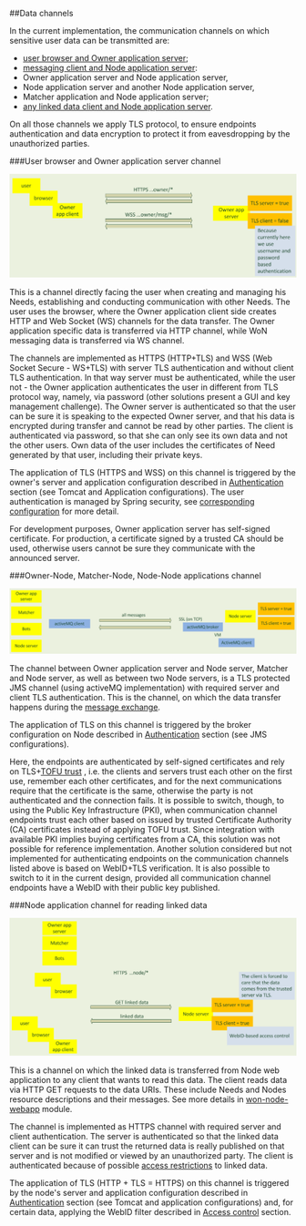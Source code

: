 ##Data channels

In the current implementation, the communication channels on which sensitive user data can be transmitted are: 
  * [user browser and Owner application server](#user-browser-and-owner-application-server-channel);
  * [messaging client and Node application server](#owner-node-matcher-node-node-node-applications-channel):
   * Owner application server and Node application server,
   * Node application server and another Node application server, 
   * Matcher application and Node application server;
  * [any linked data client and Node application server](#node-application-channel-for-reading-linked-data). 
  
On all those channels we apply TLS protocol, to ensure endpoints authentication and data encryption to 
protect it from eavesdropping by the unauthorized parties. 


###User browser and Owner application server channel


<img src="tls-channels-owner-owner.PNG" width="600"/>

This is a channel directly facing the user when creating and managing his Needs, establishing and conducting 
communication with other Needs. The user uses the browser, where the Owner application client side creates HTTP and 
Web Socket (WS) channels for the data transfer. The Owner application specific data is transferred via HTTP channel, 
while WoN messaging data is transferred via WS channel.
  
The channels are implemented as HTTPS (HTTP+TLS) and WSS (Web Socket Secure - WS+TLS) with server 
TLS authentication and without client TLS authentication. In that way server must be authenticated, while the user 
not - the Owner application authenticates the user in  different from TLS protocol way, namely, via password (other 
solutions present a GUI and key management challenge). The Owner server is authenticated so that the user can be sure it
is speaking to the expected Owner server, and that his data is encrypted during transfer and cannot be read by other 
parties. The client is authenticated via password, so that she can only see its own data and not the other users.
Own data of the user includes the certificates of Need generated by that user, including their private keys.

The application of TLS (HTTPS and WSS) on this channel is triggered by the 
owner's server and application configuration described in [Authentication](authentication.md) section (see Tomcat 
and Application configurations). The user authentication is managed by Spring security, see 
[corresponding configuration](../../won-owner-webapp/src/main/resources/spring/owner-security.xml) for more detail.

For development purposes, Owner application server has self-signed certificate. For production, a certificate signed 
by a trusted CA should be used, otherwise users cannot be sure they communicate with the announced server.
 
###Owner-Node, Matcher-Node, Node-Node applications channel


<img src="tls-channels-jms-node.PNG" width="600"/>
 
The channel between Owner application server and Node server, Matcher and Node server, as well 
as between two Node servers, is a TLS protected JMS channel (using activeMQ implementation) with required server and 
client TLS authentication. This is the channel, on which the data transfer happens during the 
[message exchange](message-signatures.md). 


The application of TLS on this channel is triggered by the broker configuration on Node described in 
[Authentication](authentication.md) section (see JMS configurations).

Here, the endpoints are authenticated by self-signed certificates and rely on 
TLS+[TOFU trust](../src/main/java/won/cryptography/ssl/TOFUStrategy.java) 
, i.e. the clients and servers trust each other on the first use, 
remember each other certificates, and for the next communications require that the certificate is the same, otherwise
the party is not authenticated and the connection fails. It is possible to switch, though, to using the Public Key 
Infrastructure (PKI), when communication channel endpoints trust each other based on issued by trusted Certificate 
Authority (CA) certificates instead of applying TOFU trust. Since integration with available PKI implies buying 
certificates from a CA, this solution was not possible for reference implementation. Another solution considered but 
not implemented for authenticating endpoints on the communication channels listed above is based on WebID+TLS 
verification. It is also possible to switch to it in the current design, provided all communication channel endpoints
have a WebID with their public key published. 
 
###Node application channel for reading linked data


<img src="tls-channels-everyone-node.PNG" width="600"/>

This is a channel on which the linked data is transferred from Node web application to any client that wants to read 
this data. The client reads data via HTTP GET requests to the data URIs. These include Needs and Nodes resource 
descriptions and their messages. See more details in [won-node-webapp](../won-node-webapp) module.
  
The channel is implemented as HTTPS channel with required server and client authentication. 
The server is authenticated so that the linked data client can be sure it can trust the returned data is really 
published on that server and is not modified or viewed by an unauthorized party. The client is authenticated because 
of possible [access restrictions](access-control.md) to linked data. 

The application of TLS (HTTP + TLS = HTTPS) on this channel is triggered by the 
node's server and application configuration described in [Authentication](authentication.md) section (see Tomcat 
and application configurations) and, for certain data, applying the WebID filter described in 
[Access control](access-control.md) section.
 
 
 